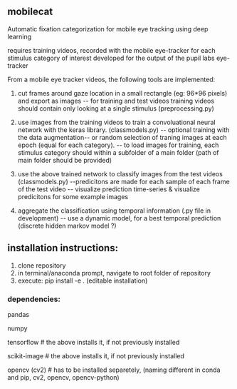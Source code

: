 ## mobilecat

Automatic fixation categorization for mobile eye tracking  using deep learning

requires training videos, recorded with the mobile eye-tracker for each stimulus category of interest
developed for the output of the pupil labs eye-tracker


From a mobile eye tracker videos, the following tools are implemented:

1. cut frames around gaze location in a small rectangle (eg: 96*96 pixels) and export as images -- for training and test videos
training videos should contain only looking at a single stimulus  (preprocessing.py)

2. use images from the training videos to train a convoluational neural network with the keras library. (classmodels.py)
-- optional training with the data augmentation-- or random selection of traning images at each epoch (equal for each category).
-- to load images for training, each stimulus category should within a subfolder of a main folder (path of main folder should be provided)

3. use the above trained network to classify images from the test videos  (classmodels.py)
--predicitons are made for each sample of each frame of the test video
-- visualize prediction time-series & visualize predicitons for some example images

4. aggregate the classification using temporal information  (.py file in development)
-- use a dynamic model, for a best temporal prediction (discrete hidden markov model ?)


## installation instructions:
1. clone repository
2. in terminal/anaconda prompt, navigate to root folder of repository
3. execute: pip install -e .      (editable installation)  

###  dependencies: 

pandas

numpy

tensorflow    # the above installs it, if not previously installed

scikit-image  # the above installs it, if not previously installed 

opencv  (cv2)   # has to be installed separetely, (naming different in conda and pip, cv2, opencv, opencv-python) 
